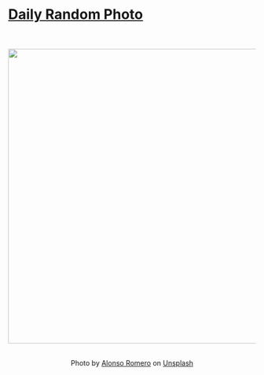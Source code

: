 # [Daily Random Photo](https://www.dailyrandomphoto.com/)

<div align="center">
  <br>
  <br>
  <a href="https://www.dailyrandomphoto.com/p/2022/2022-04-30/"><img src="https://images.unsplash.com/photo-1562955239-78d8c23a3542?crop=entropy&cs=tinysrgb&fit=max&fm=jpg&ixid=Mnw3NzUwOHwwfDF8cmFuZG9tfHx8fHx8fHx8MTY1MTI3OTAwOA&ixlib=rb-1.2.1&q=80&w=1080" width="600px"></a>
  <br>
  <br>
  <p class="has-text-grey">Photo by <a href="https://unsplash.com/@bloo?utm_source=Daily%20Random%20Photo&amp;utm_medium=referral" target="_blank" rel="noopener noreferrer">Alonso Romero</a> on <a href="https://unsplash.com/photos/65ZyHidQJTY?utm_source=Daily%20Random%20Photo&amp;utm_medium=referral" target="_blank" rel="noopener noreferrer">Unsplash</a></p>
</div>
